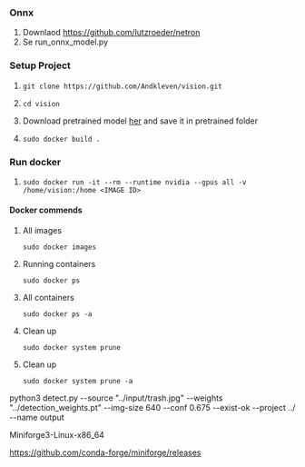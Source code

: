 ### Onnx
1. Downlaod https://github.com/lutzroeder/netron
2. Se run_onnx_model.py



### Setup Project

1.  ```console
    git clone https://github.com/Andkleven/vision.git
    ```
1.  ```console
    cd vision
    ```
1.  Download pretrained model [her](https://drive.google.com/drive/folders/1nYyaQXOBjNdUJDsmJpcRpu6oE55aQoLA) and save it in pretrained folder
1.  ```console
    sudo docker build .
    ```

### Run docker

1.  ```console
    sudo docker run -it --rm --runtime nvidia --gpus all -v /home/vision:/home <IMAGE ID>
    ```

#### Docker commends

1.  All images
    ```console
    sudo docker images
    ```
1.  Running containers
    ```console
    sudo docker ps
    ```
1.  All containers
    ```console
    sudo docker ps -a
    ```
1.  Clean up
    ```console
    sudo docker system prune
    ```
1.  Clean up
    ```console
    sudo docker system prune -a
    ```

python3 detect.py --source "../input/trash.jpg" --weights "../detection_weights.pt" --img-size 640 --conf 0.675 --exist-ok --project ../ --name output

Miniforge3-Linux-x86_64

https://github.com/conda-forge/miniforge/releases
